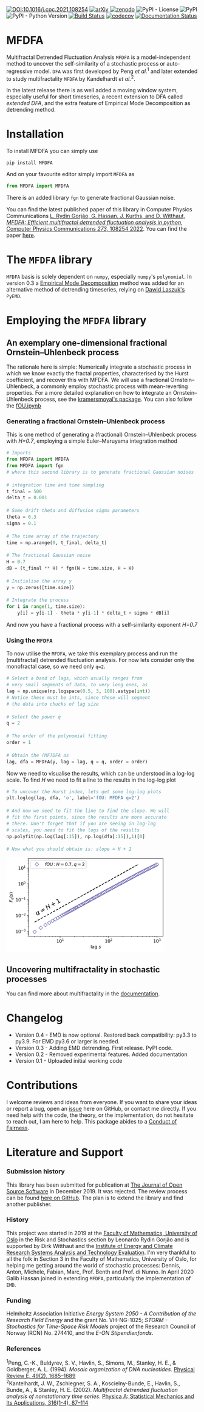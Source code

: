 [![DOI:10.1016/j.cpc.2021.108254](http://img.shields.io/badge/DOI-10.1016/j.cpc.2021.108254-00ff00.svg)](https://doi.org/10.1016/j.cpc.2021.108254)
[![arXiv](https://img.shields.io/badge/arXiv-2104.10470-00ff00.svg)](https://arxiv.org/abs/2104.10470)
[![zenodo](https://zenodo.org/badge/224135077.svg)](https://zenodo.org/badge/latestdoi/224135077)
![PyPI - License](https://img.shields.io/pypi/l/MFDFA)
![PyPI](https://img.shields.io/pypi/v/MFDFA)
![PyPI - Python Version](https://img.shields.io/pypi/pyversions/MFDFA)
[![Build Status](https://github.com/LRydin/MFDFA/actions/workflows/CI.yml/badge.svg)](https://github.com/LRydin/MFDFA/actions/workflows/CI.yml)
[![codecov](https://codecov.io/gh/LRydin/MFDFA/branch/master/graph/badge.svg)](https://codecov.io/gh/LRydin/MFDFA)
[![Documentation Status](https://readthedocs.org/projects/mfdfa/badge/?version=latest)](https://mfdfa.readthedocs.io/en/latest/?badge=latest)


# MFDFA
Multifractal Detrended Fluctuation Analysis `MFDFA` is a model-independent method to uncover the self-similarity of a stochastic process or auto-regressive model.
`DFA` was first developed by Peng *et al.*<sup>1</sup> and later extended to study multifractality `MFDFA` by Kandelhardt *et al.*<sup>2</sup>.

In the latest release there is as well added a moving window system, especially useful for short timeseries, a recent extension to DFA called *extended DFA*, and the extra feature of Empirical Mode Decomposition as detrending method.

# Installation
To install MFDFA you can simply use

```
pip install MFDFA
```
And on your favourite editor simply import `MFDFA` as
```python
from MFDFA import MFDFA
```
There is an added library `fgn` to generate fractional Gaussian noise.

You can find the latest published paper of this library in Computer Physics Communications [L. Rydin Gorjão, G. Hassan, J. Kurths, and D. Witthaut, _MFDFA: Efficient multifractal detrended fluctuation analysis in python_, Computer Physics Communications *273*, 108254 2022](https://doi.org/10.1016/j.cpc.2021.108254). You can find the paper [here](https://github.com/LRydin/MFDFA/blob/master/paper/paper.pdf).

# The `MFDFA` library
`MFDFA` basis is solely dependent on `numpy`, especially `numpy`'s `polynomial`. In version 0.3 a [Empirical Mode Decomposition](https://en.wikipedia.org/wiki/Hilbert%E2%80%93Huang_transform) method was added for an alternative method of detrending timeseries, relying on [Dawid Laszuk's](https://github.com/laszukdawid/PyEMD) `PyEMD`.

# Employing the `MFDFA` library

## An exemplary one-dimensional fractional Ornstein–Uhlenbeck process
The rationale here is simple: Numerically integrate a stochastic process in which we know exactly the fractal properties, characterised by the Hurst coefficient, and recover this with MFDFA.
We will use a fractional Ornstein–Uhlenbeck, a commonly employ stochastic process with mean-reverting properties.
For a more detailed explanation on how to integrate an Ornstein–Uhlenbeck process, see the [kramersmoyal's package](https://github.com/LRydin/KramersMoyal#a-one-dimensional-stochastic-process).
You can also follow the [fOU.ipynb](/examples/fOU.ipynb)

### Generating a fractional Ornstein–Uhlenbeck process
This is one method of generating a (fractional) Ornstein–Uhlenbeck process with *H=0.7*, employing a simple Euler–Maruyama integration method

```python
# Imports
from MFDFA import MFDFA
from MFDFA import fgn
# where this second library is to generate fractional Gaussian noises

# integration time and time sampling
t_final = 500
delta_t = 0.001

# Some drift theta and diffusion sigma parameters
theta = 0.3
sigma = 0.1

# The time array of the trajectory
time = np.arange(0, t_final, delta_t)

# The fractional Gaussian noise
H = 0.7
dB = (t_final ** H) * fgn(N = time.size, H = H)

# Initialise the array y
y = np.zeros([time.size])

# Integrate the process
for i in range(1, time.size):
    y[i] = y[i-1] - theta * y[i-1] * delta_t + sigma * dB[i]
```
And now you have a fractional process with a self-similarity exponent *H=0.7*

### Using the `MFDFA`
To now utilise the `MFDFA`, we take this exemplary process and run the (multifractal) detrended fluctuation analysis. For now lets consider only the monofractal case, so we need only `q=2`.
```python
# Select a band of lags, which usually ranges from
# very small segments of data, to very long ones, as
lag = np.unique(np.logspace(0.5, 3, 100).astype(int))
# Notice these must be ints, since these will segment
# the data into chucks of lag size

# Select the power q
q = 2

# The order of the polynomial fitting
order = 1

# Obtain the (MF)DFA as
lag, dfa = MFDFA(y, lag = lag, q = q, order = order)
```

Now we need to visualise the results, which can be understood in a log-log scale. To find *H* we need to fit a line to the results in the log-log plot
```python
# To uncover the Hurst index, lets get some log-log plots
plt.loglog(lag, dfa, 'o', label='fOU: MFDFA q=2')

# And now we need to fit the line to find the slope. We will
# fit the first points, since the results are more accurate
# there. Don't forget that if you are seeing in log-log
# scales, you need to fit the logs of the results
np.polyfit(np.log(lag[:15]), np.log(dfa[:15]),1)[0]

# Now what you should obtain is: slope = H + 1
```

<img src="docs/_static/fig1.png" title="MFDFA of a fractional Ornstein–Uhlenbeck process" height="250"/>


## Uncovering multifractality in stochastic processes
You can find more about multifractality in the [documentation](https://mfdfa.readthedocs.io/en/latest/1dLevy.html).

# Changelog
- Version 0.4 - EMD is now optional. Restored back compatibility: py3.3 to py3.9. For EMD py3.6 or larger is needed.
- Version 0.3 - Adding EMD detrending. First release. PyPI code.
- Version 0.2 - Removed experimental features. Added documentation
- Version 0.1 - Uploaded initial working code

# Contributions
I welcome reviews and ideas from everyone. If you want to share your ideas or report a bug, open an [issue](https://github.com/LRydin/KramersMoyal/issues) here on GitHub, or contact me directly.
If you need help with the code, the theory, or the implementation, do not hesitate to reach out, I am here to help.
This package abides to a [Conduct of Fairness](contributions.md).

# Literature and Support
### Submission history
This library has been submitted for publication at [The Journal of Open Source Software](https://joss.theoj.org/) in December 2019. It was rejected. The review process can be found [here on GitHub](https://github.com/openjournals/joss-reviews/issues/1966). The plan is to extend the library and find another publisher.

### History
This project was started in 2019 at the [Faculty of Mathematics, University of Oslo](https://www.mn.uio.no/math/english/research/groups/risk-stochastics/) in the Risk and Stochastics section by Leonardo Rydin Gorjão and is supported by Dirk Witthaut and the [Institute of Energy and Climate Research Systems Analysis and Technology Evaluation](https://www.fz-juelich.de/iek/iek-ste/EN/Home/home_node.html). I'm very thankful to all the folk in Section 3 in the Faculty of Mathematics, University of Oslo, for helping me getting around the world of stochastic processes: Dennis, Anton, Michele, Fabian, Marc, Prof. Benth and Prof. di Nunno. In April 2020 Galib Hassan joined in extending `MFDFA`, particularly the implementation of `EMD`.


### Funding
Helmholtz Association Initiative *Energy System 2050 - A Contribution of the Research Field Energy* and the grant No. VH-NG-1025; *STORM - Stochastics for Time-Space Risk Models* project of the Research Council of Norway (RCN) No. 274410, and the *E-ON Stipendienfonds*.

### References
<sup>1</sup>Peng, C.-K., Buldyrev, S. V., Havlin, S., Simons, M., Stanley, H. E., & Goldberger, A. L. (1994). *Mosaic organization of DNA nucleotides*. [Physical Review E, 49(2), 1685–1689](https://doi.org/10.1103/PhysRevE.49.1685)\
<sup>2</sup>Kantelhardt, J. W., Zschiegner, S. A., Koscielny-Bunde, E., Havlin, S., Bunde, A., & Stanley, H. E. (2002). *Multifractal detrended fluctuation analysis of nonstationary time series*. [Physica A: Statistical Mechanics and Its Applications, 316(1-4), 87–114](https://doi.org/10.1016/S0378-4371(02)01383-3)
